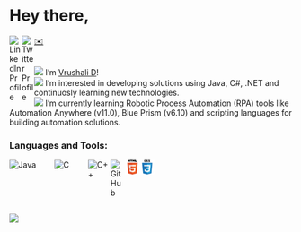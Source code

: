 Hey there, 
==========
<a href="https://www.linkedin.com/in/vrushali-daware-2a6a08138/" >
    <img align="left" src="https://raw.githubusercontent.com/peterthehan/peterthehan/master/assets/linkedin.svg" alt="LinkedIn Profile" width="22px"/>
  </a>
  <a href="https://twitter.com/Vrushalird_" >
    <img align="left" src="https://raw.githubusercontent.com/peterthehan/peterthehan/master/assets/twitter.svg" alt="Twitter Profile" width="22px"/>
  </a>
  
 [:envelope:](mailto:vrushali.geek@gmail.com)
<br><br>

<img src="https://media.giphy.com/media/hvRJCLFzcasrR4ia7z/giphy.gif" width="25px"> I’m [Vrushali D](https://github.com/vrushalird)!  
<img src="https://media.giphy.com/media/VDNDX5BhKKz0YsJkl0/giphy.gif" width="25px"> I’m interested in developing solutions using Java, C#, .NET and continuosly learning new technologies.  
<img src="https://media.giphy.com/media/3ohhwFmrcYqKEHg3Kw/giphy.gif" width="25px">  I’m currently learning Robotic Process Automation (RPA) tools like Automation Anywhere (v11.0), Blue Prism (v6.10) and scripting languages for building automation solutions.  

### Languages and Tools:

<p  align="left">
    <a href="https://www.java.com/" target="_blank"> <img align="left" alt="Java" width="80px" src="https://github.com/vrushalird/test-repo/raw/images/java.jpg?raw=true"/></a>
    <a href="https://www.cprogramming.com/" target="_blank"><img align="left" alt="C" width="60px" src="https://github.com/vrushalird/test-repo/raw/images/C.png?raw=true"/></a>
    <a href="https://www.w3schools.com/cpp/" target="_blank"><img align="left" alt="C++" width="40px" src="https://github.com/vrushalird/test-repo/raw/images/C++.png?raw=true"/></a>
</p>
<img align="left" alt="GitHub" width="26px" src="https://github.com/vrushalird/test-repo/raw/images/github.png?raw=true" />
<a href="https://www.w3.org/html/" target="_blank"><img align="left" alt="HTML5" width="26px" src="https://raw.githubusercontent.com/github/explore/80688e429a7d4ef2fca1e82350fe8e3517d3494d/topics/html/html.png" /></a>
<a href="https://www.w3schools.com/css/" target="_blank"><img align="left" alt="CSS3" width="26px" src="https://raw.githubusercontent.com/github/explore/80688e429a7d4ef2fca1e82350fe8e3517d3494d/topics/css/css.png" /></a>
<br />
<br />


<br><br>  
<p  align="left">
  <img src="https://visitor-badge.glitch.me/badge?page_id=vrushalird.vrushalird">
</p>
<br><br>  
  

<!---
 👀 🌱 📫 💼
![](https://visitor-badge.glitch.me/badge?page_id=vrushalird.vrushalird)
vrushalird/vrushalird is a ✨ special ✨ repository because its `README.md` (this file) appears on your GitHub profile.
You can click the Preview link to take a look at your changes.
![visitors](https://visitor-badge.glitch.me/badge?page_id=page.id&left_color=green&right_color=red)
<img align="right" alt="GIF" src="https://github.com/abhisheknaiidu/abhisheknaiidu/blob/master/code.gif?raw=true" width="500" height="320" />
--->
<br/>

